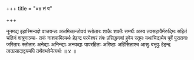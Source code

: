 +++
title = "०४ तं व"

+++

नूनमद्य इहास्मिन्यज्ञे वाजयन्तः अन्नमिच्छन्तोवयं स्तोतारः शाकैः शक्तैः समर्थैः अस्य तवसहायैर्मरुद्भिः सहितं चतिनं शत्रूणाञ्चा- तकं नाशकमित्यर्थः हेइन्द्र परमेश्वरं तंवः प्रसिद्धन्त्वां हुवेम स्तुमः यथाचिद्यथैव पूर्वे पुरातनाः जरितारः स्तोतारः अनेद्याः अनिन्द्याः अनवद्याः पापरहिताः अरिष्टाः अहिंसिताश्च आसुः बभूवुः हेइन्द्र त्वत्प्रसादाद्वयमपि तथैवभवेमेत्यर्थः ॥ ४ ॥